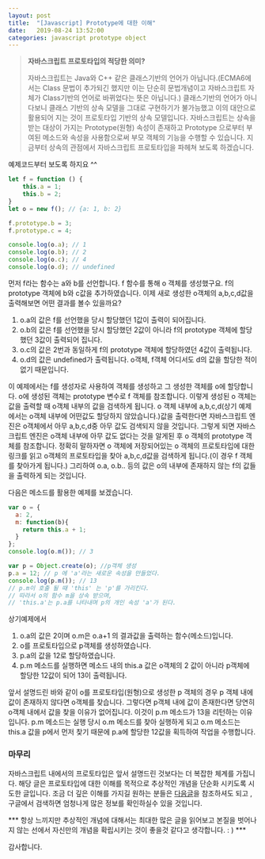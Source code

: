 ```yaml
---
layout: post
title:  "[Javascript] Prototype에 대한 이해"
date:   2019-08-24 13:52:00
categories: javascript prototype object
---
```


>  **자바스크립트 프로토타입의 적당한 의미?**
>  
> 자바스크립트는 Java와 C++ 같은 클래스기반의 언어가 아닙니다.(ECMA6에서는 Class 문법이 추가되긴 했지만 이는 단순히 문법개념이고 자바스크립트 자체가 Class기반의 언어로 바뀌었다는 뜻은 아닙니다.) 클래스기반의 언어가 아니다보니 클래스 기반의 상속 모델을 그대로 구현하기가 불가능했고 이의 대안으로 활용되어 지는 것이 프로토타입 기반의 상속 모델입니다. 자바스크립트는 상속을 받는 대상이 가지는 Prototype(원형) 속성이 존재하고 Prototype 으로부터 부여된 메소드와 속성을 사용함으로써 부모 객체의 기능을 수행할 수 있습니다. 지금부터 상속의 관점에서 자바스크립트 프로토타입을 파헤쳐 보도록 하겠습니다.

 예제코드부터 보도록 하지요 ^^
```js
let f = function () {
    this.a = 1;
    this.b = 2;
}
let o = new f(); // {a: 1, b: 2}

f.prototype.b = 3;
f.prototype.c = 4;

console.log(o.a); // 1
console.log(o.b); // 2
console.log(o.c); // 4
console.log(o.d); // undefined
```

먼저 f라는 함수는 a와 b를 선언합니다. f 함수를 통해 o 객체를 생성했구요. f의 prototype 객체에 b와 c값을 추가하였습니다.  이제 새로 생성한 o객체의 a,b,c,d값을 출력해보면 어떤 결과를 볼수 있을까요?

1. o.a의 값은 f를 선언했을 당시 할당했던 1값이 출력이 되어집니다.
2. o.b의 값은 f를 선언했을 당시 할당했던 2값이 아니라 f의 prototype 객체에 할당했던 3값이 출력되어 집니다.
3. o.c의 값은 2번과 동일하게 f의 prototype 객체에 할당하였던 4값이 출력됩니다.
4. o.d의 값은 undefined가 출력됩니다. o객체, f객체 어디서도 d의 값을 할당한 적이 없기 때문입니다.

이 예제에서는 f를 생성자로 사용하여 객체를 생성하고 그 생성한 객체를 o에 할당합니다. o에 생성된 객체는 prototype 변수로 f 객체를 참조합니다. 이렇게 생성된 o 객체는 값을 출력할 때 o객체 내부의 값을 검색하게 됩니다. o 객체 내부에 a,b,c,d(상기 예제에서는 o객체 내부에 어떤값도 할당하지 않았습니다.)값을 출력한다면 자바스크립트 엔진은 o객체에서 아무 a,b,c,d중 아무 값도 검색되지 않을 것입니다. 그렇게 되면 자바스크립트 엔진은 o객체 내부에 아무 값도 없다는 것을 알게된 후 o 객체의 prototype 객체를 참조합니다. 정확히 말하자면 o 객체에 저장되어있는 o 객체의 프로토타입에 대한 링크를 읽고 o객체의 프로토타입을 찾아 a,b,c,d값을 검색하게 됩니다.(이 경우 f 객체를 찾아가게 됩니다.) 그리하여 o.a, o.b.. 등의 값은 o의 내부에 존재하지 않는 f의 값들을 출력하게 되는 것입니다.

다음은 메소드를 활용한 예제를 보겠습니다.
```js
var o = {
  a: 2,
  m: function(b){
    return this.a + 1;
  }
};
console.log(o.m()); // 3

var p = Object.create(o); //p객체 생성
p.a = 12; // p 에 'a'라는 새로운 속성을 만들었다.
console.log(p.m()); // 13
// p.m이 호출 될 때 'this' 는 'p'를 가리킨다.
// 따라서 o의 함수 m을 상속 받으며,
// 'this.a'는 p.a를 나타내며 p의 개인 속성 'a'가 된다.
```
상기예제에서

1. o.a의 값은 2이며 o.m은 o.a+1 의 결과값을 출력하는 함수(메소드)입니다.
2. o를 프로토타입으로 p객체를 생성하였습니다.
3. p.a의 값을 12로 할당하였습니다.
4. p.m 메소드를 실행하면 메소드 내의 this.a 값은 o객체의 2 값이 아니라  p객체에 할당한 12값이 되어 13이 출력됩니다.

앞서 설명드린 바와 같이 o를 프로토타입(원형)으로 생성한 p 객체의 경우 p 객체 내에 값이 존재하지 않다면 o객체를 찾습니다. 그렇다면 p객체 내에 값이 존재한다면 당연히 o객체 내에서 값을 찾을 이유가 없어집니다. 이것이 p.m 메소드가 13을 리턴하는 이유입니다. p.m 메소드는 실행 당시 o.m 메소드를 찾아 실행하게 되고 o.m 메소드는 this.a 값을 p에서 먼저 찾기 때문에 p.a에 할당한 12값을 획득하여 작업을 수행합니다.

### 마무리
자바스크립트 내에서의 프로토타입은 앞서 설명드린 것보다는 더 복잡한 체계를 가집니다. 해당 글은 프로토타입에 대한 이해를 목적으로 추상적인 개념을 단순화 시키도록 시도한 글입니다. 조금 더 깊은 이해를 가지길 원하는 분들은 [다음글](https://medium.com/better-programming/prototypes-in-javascript-5bba2990e04b)을 참조하셔도 되고 , 구글에서 검색하면 엄청나게 많은 정보를 확인하실수 있을 것입니다.

*** 항상 느끼지만 추상적인 개념에 대해서는 최대한 많은 글을 읽어보고 본질을 벗어나지 않는 선에서 자신만의 개념을 확립시키는 것이 좋을것 같다고 생각합니다. : ) ***

감사합니다.



